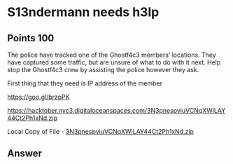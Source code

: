 # S13ndermann needs h3lp

## Points 100

The police have tracked one of the Ghostf4c3 members’ locations. They have captured some traffic, but are unsure of what to do with it next. Help stop the Ghostf4c3 crew by assisting the police however they ask.

First thing that they need is IP address of the member

https://goo.gl/brzpPK

https://hacktober.nyc3.digitaloceanspaces.com/3N3pnespviuVCNqXWiLAY44Ct2Ph1xNd.zip

Local Copy of File - [3N3pnespviuVCNqXWiLAY44Ct2Ph1xNd.zip](files/3N3pnespviuVCNqXWiLAY44Ct2Ph1xNd.zip)

## Answer
